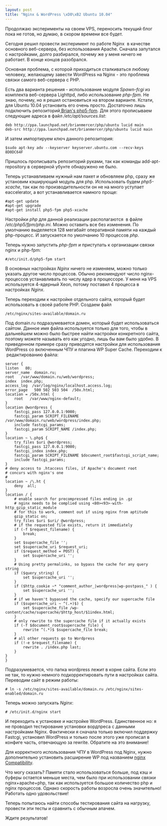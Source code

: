 ```yaml
--- 
layout: post
title: "Nginx & WordPress \xD0\xB2 Ubuntu 10.04"
---
```

Продолжаю эксперименты на своем VPS, переносить текущий блог пока не готов, но думаю, в скором времени все будет.

Сегодня решил провести эксперимент по работе Nginx  в качестве основного веб-сервера, без использования Apache. Сначала запутался с настройками, долго разбирался, почему же у меня ничего не работает. В конце концов разобрался.

Основная проблема, с которой приходиться сталкиваться любому человеку, желающему завести WordPress на Nginx - это проблема связки самого веб-сервера с PHP.

Есть два варианта решения - использование модуля <em>Spawn-fcgi</em> из комплекта
веб-сервера Lighttpd, либо использование <em>php-fpm</em>. Не знаю, почему, но я решил
остановиться на втором варианте. Кстати, для Ubuntu 10.04 установить его очень просто.
Достаточно лишь подключить репозиторий<a href="https://launchpad.net/~brianmercer/+archive/php/" rel="nofollow"> Brian's php5-fpm</a>. Для этого прописываем следующие адреса в файл <em>/etc/apt/sources.list</em>:

    deb http://ppa.launchpad.net/brianmercer/php/ubuntu lucid main
    deb-src http://ppa.launchpad.net/brianmercer/php/ubuntu lucid main

И затем импортируем ключ данного репозитория:

    $sudo apt-key adv --keyserver keyserver.ubuntu.com --recv-keys 8D0DC64F

Пришлось прописывать репозиторий руками, так как команды add-apt-repository в серверной убунте обнаружено не было.

Теперь устанавливаем нужный нам пакет и обновляем php, сразу же установим кэширующий модуль для php. Использовать будем <em>php5-xcache</em>, так как по производительности он не на много уступает eaccelerator, а вот устанавливается намного проще:

    #apt-get update
    #apt-get upgrade
    #apt-get install php5-fpm php5-xcache

Настройки <em>php</em> для данной реализации располагаются  в файле <em>/etc/php5/fpm/php.ini</em>. Можно оставить все без изменения. По умолчанию выделяется 128 мегабайт оперативной памяти на каждый php-процесс. И запускается по умолчанию 10 процессов <em>php</em>.

Теперь нужно запустить <em>php-fpm</em> и приступать к организации связки nginx и php-fpm:

    #/etc/init.d/php5-fpm start

В основных настройках <em>Nginx</em> ничего не изменяем, можно только указать другое число процессов. Обычно рекомендуют число nginx-процессов устанавливать по числу ядер в процессоре. У меня на VPS используется 4-ядерный Xeon, потому поставил 4 процесса в настройках <em>Nginx</em>.

Теперь переходим к настройке отдельного сайта, который будет использовать в своей работе PHP. Создаем файл

    /etc/nginx/sites-available/domain.ru

Под domain.ru подразумевается домен, который будет использоваться сайтом. Данное имя файла используется только для того, чтобы в дальнейшем можно было быстрее найти настройки конкретного сайта, поэтому можете называть его как угодно, лишь бы вам было удобно. В приведенном примере сразу приводятся настройки для использования WordPress со включенным ЧПУ и плагина WP Super Cache. Переходим к  редактированию файла:

    server {
    listen   80;
    server_name  domain.ru;
    root   /var/www/domain.ru/web/wordpress;
    index  index.php;
    access_log  /var/log/nginx/localhost.access.log;
    error_page   500 502 503 504  /50x.html;
    location = /50x.html {
        root   /var/www/nginx-default;
    }
    location @wordpress {
        fastcgi_pass 127.0.0.1:9000;
        fastcgi_param SCRIPT_FILENAME /var/www/domain.ru/web/wordpress/index.php;
        include fastcgi_params;
        fastcgi_param SCRIPT_NAME /index.php;
    }
    location ~ \.php$ {
        try_files $uri @wordpress;
        fastcgi_pass 127.0.0.1:9000;
        fastcgi_index index.php;
        fastcgi_param SCRIPT_FILENAME $document_root$fastcgi_script_name;
        include fastcgi_params;
    }
    # deny access to .htaccess files, if Apache's document root
    # concurs with nginx's one
    #
    location ~ /\.ht {
        deny  all;
    }
    location / {
        # enable search for precompressed files ending in .gz
        # nginx needs to be complied using <80><93>-with-http_gzip_static_module
        # for this to work, comment out if using nginx from aptitude
        gzip_static on;
        try_files $uri $uri/ @wordpress;
        # if the requested file exists, return it immediately
        if (-f $request_filename) {
            break;
        }
        set $supercache_file '';
        set $supercache_uri $request_uri;
        if ($request_method = POST) {
            set $supercache_uri '';
        }
        # Using pretty permalinks, so bypass the cache for any query string
        if ($query_string) {
            set $supercache_uri '';
        }
        if ($http_cookie ~* "comment_author_|wordpress|wp-postpass_" ) {
            set $supercache_uri '';
        }
        # if we haven't bypassed the cache, specify our supercache file
        if ($supercache_uri ~ ^(.+)$) {
            set $supercache_file /wp-content/cache/supercache/$http_host/$1index.html;
        }
        # only rewrite to the supercache file if it actually exists
        if (-f $document_root$supercache_file) {
            rewrite ^(.*)$ $supercache_file break;
        }
        # all other requests go to Wordpress
        if (!-e $request_filename) {
            rewrite . /index.php last;
        }
    }
    }

Подразумевается, что папка wordpress лежит в корне сайта. Если это не так, то нужно немного подкорректировать пути в настройках сайта. Переводим сайт в режим работы:

    # ln -s /etc/nginx/sites-available/domain.ru /etc/nginx/sites-enabled/domain.ru

Теперь можно запускать <em>Nginx</em>:

    # /etc/init.d/nginx start

И переходить к установке и настройке WordPress. Единственное но: я не проводил тестирование установки вордпреса с данными настройками Nginx. Фактически я сначала только включил поддержку Fastcgi, установил WordPress и только после этого уже прописал в конфиге часть, отвечающую за rewrite. Обратите на это внимание!

Для корректного использования ЧПУ в WordPress под Nginx, нужно дополнительно установить
расширение WP под названием <a href="http://wordpress.org/extend/plugins/nginx-compatibility/" rel="nofollow">nginx Compatibility</a>.

Что могу сказать? Памяти стало использоваться больше, под кэш и буферы остается меньше места, чем было при использовании связки nginx+apache+php, так как используется большое количество php и nginx процессов. Однако скорость работы возросла очень значительно! Работать одно удовольствие!

Теперь попытаюсь найти способы тестирования сайта на нагрузку, провести эти тесты и сравнить с обычным апачем.

Ждите результатов!
